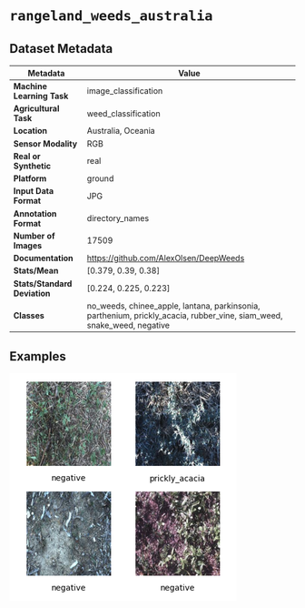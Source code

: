 
# `rangeland_weeds_australia`

## Dataset Metadata

| Metadata | Value |
| --- | --- |
| **Machine Learning Task** | image_classification |
| **Agricultural Task** | weed_classification |
| **Location** | Australia, Oceania |
| **Sensor Modality** | RGB |
| **Real or Synthetic** | real |
| **Platform** | ground |
| **Input Data Format** | JPG |
| **Annotation Format** | directory_names |
| **Number of Images** | 17509 |
| **Documentation** | https://github.com/AlexOlsen/DeepWeeds |
| **Stats/Mean** | [0.379, 0.39, 0.38] |
| **Stats/Standard Deviation** | [0.224, 0.225, 0.223] |
| **Classes** | no_weeds, chinee_apple, lantana, parkinsonia, parthenium, prickly_acacia, rubber_vine, siam_weed, snake_weed, negative |


## Examples

![Example Images for rangeland_weeds_australia](https://github.com/Project-AgML/AgML/blob/main/docs/sample_images/rangeland_weeds_australia_examples.png)